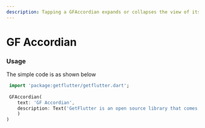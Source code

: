 ```yaml
---
description: Tapping a GFAccordian expands or collapses the view of its children.
---
```


# GF Accordian

### Usage

The simple code is as shown below

```dart
 import 'package:getflutter/getflutter.dart';
 
 GFAccordian(
    text: 'GF Accordian',
    description: Text('GetFlutter is an open source library that comes with pre-build 1000+ UI components.'
    )
)
```





